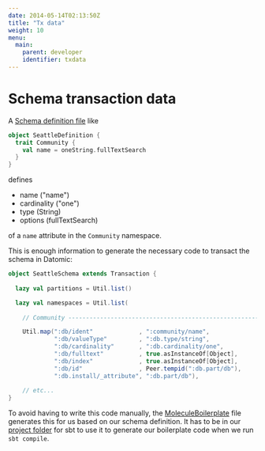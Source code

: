 ```yaml
---
date: 2014-05-14T02:13:50Z
title: "Tx data"
weight: 10
menu:
  main:
    parent: developer
    identifier: txdata
---
```


# Schema transaction data

A [Schema definition file](/manual/schema/attributes) like
```scala
object SeattleDefinition {
  trait Community {
    val name = oneString.fullTextSearch
  }
}
```
defines 

- name ("name")
- cardinality ("one")
- type (String)
- options (fullTextSearch)

of a `name` attribute in the `Community` namespace.

This is enough information to generate the necessary code to transact the schema in Datomic:

```scala
object SeattleSchema extends Transaction {
  
  lazy val partitions = Util.list()

  lazy val namespaces = Util.list(
    
    // Community --------------------------------------------------------

    Util.map(":db/ident"             , ":community/name",
             ":db/valueType"         , ":db.type/string",
             ":db/cardinality"       , ":db.cardinality/one",
             ":db/fulltext"          , true.asInstanceOf[Object],
             ":db/index"             , true.asInstanceOf[Object],
             ":db/id"                , Peer.tempid(":db.part/db"),
             ":db.install/_attribute", ":db.part/db"),
             
    // etc...
}
```

To avoid having to write this code manually, the 
[MoleculeBoilerplate](https://github.com/scalamolecule/molecule/blob/master/project/MoleculeBoilerplate.scala) 
file generates this for us based on our schema definition. It has to be in our 
[project folder](https://github.com/scalamolecule/molecule/tree/master/project) for sbt to use it to generate 
our boilerplate code when we run `sbt compile`.
